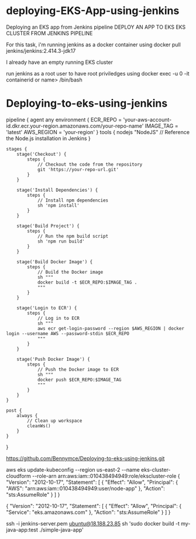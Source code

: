 # deploying-EKS-App-using-jenkins
Deploying an EKS app from Jenkins pipeline 
DEPLOY AN APP TO EKS EKS CLUSTER FROM JENKINS PIPELINE


For this task, i'm running jenkins as a docker container using 
docker pull jenkins/jenkins:2.414.3-jdk17

I already have an empty running EKS cluster 

run jenkins as a root user to have root priviledges using docker exec -u 0 -it
containerid or name> /bin/bash
# Deploying-to-eks-using-jenkins
pipeline {
    agent any
    environment {
        ECR_REPO = 'your-aws-account-id.dkr.ecr.your-region.amazonaws.com/your-repo-name'
        IMAGE_TAG = 'latest'
        AWS_REGION = 'your-region'
    }
    tools {
        nodejs "NodeJS"  // Reference the Node.js installation in Jenkins
    }

    stages {
        stage('Checkout') {
            steps {
                // Checkout the code from the repository
                git 'https://your-repo-url.git'
            }
        }

        stage('Install Dependencies') {
            steps {
                // Install npm dependencies
                sh 'npm install'
            }
        }

        stage('Build Project') {
            steps {
                // Run the npm build script
                sh 'npm run build'
            }
        }

        stage('Build Docker Image') {
            steps {
                // Build the Docker image
                sh """
                docker build -t $ECR_REPO:$IMAGE_TAG .
                """
            }
        }

        stage('Login to ECR') {
            steps {
                // Log in to ECR
                sh """
                aws ecr get-login-password --region $AWS_REGION | docker login --username AWS --password-stdin $ECR_REPO
                """
            }
        }

        stage('Push Docker Image') {
            steps {
                // Push the Docker image to ECR
                sh """
                docker push $ECR_REPO:$IMAGE_TAG
                """
            }
        }
    }

    post {
        always {
            // Clean up workspace
            cleanWs()
        }
    }
}



https://github.com/Bennymce/Deploying-to-eks-using-jenkins.git



aws eks update-kubeconfig --region us-east-2 --name eks-cluster-cloudform --role-arn arn:aws:iam::010438494949:role/ekscluster-role
{
  "Version": "2012-10-17",
  "Statement": [
    {
      "Effect": "Allow",
      "Principal": {
        "AWS": "arn:aws:iam::010438494949:user/node-app"
      },
      "Action": "sts:AssumeRole"
    }
  ]
}



{
    "Version": "2012-10-17",
    "Statement": [
        {
            "Effect": "Allow",
            "Principal": {
                "Service": "eks.amazonaws.com"
            },
            "Action": "sts:AssumeRole"
        }
    ]
}



ssh -i jenkins-server.pem ubuntu@18.188.23.85
sh 'sudo docker build -t my-java-app:test ./simple-java-app'